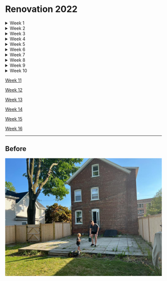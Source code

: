 <div id="top"></div>

# Renovation 2022

<details>
  <summary>Week 1</summary>
  <ul>
    <li><a href="#000">Pre-start</a></li>
    <li><a href="#001">1/8/22</a></li>
    <li><a href="#002">2/8/22</a></li>
    <li><a href="#003">3/8/22</a></li>
    <li><a href="#004">4/8/22</a></li>
    <li><a href="#005">5/8/22</a></li>
    <li><a href="#006">6/8/22</a></li>
  </ul>
</details>

<details>
  <summary>Week 2</summary>
  <ul>
    <li><a href="#007">8/8/22</a></li>
    <li><a href="#008">9/8/22</a></li>
    <li><a href="#009">10/8/22</a></li>
    <li><a href="#010">11/8/22</a></li>
  </ul>
</details>

<details>
  <summary>Week 3</summary>
  <ul>
    <li><a href="#011">15/8/22</a></li>
    <li><a href="#012">16/8/22</a></li>
    <li><a href="#013">17/8/22</a></li>
    <li><a href="#014">18/8/22</a></li>
  </ul>
</details>

<details>
  <summary>Week 4</summary>
  <ul>
    <li><a href="#015">22/8/22</a></li>
    <li><a href="#016">24/8/22</a></li>
    <li><a href="#017">25/8/22</a></li>
    <li><a href="#018">26/8/22</a></li>
  </ul>
</details>

<details>
  <summary>Week 5</summary>
  <ul>
    <li><a href="#019">29/8/22</a></li>
    <li><a href="#020">30/8/22</a></li>
    <li><a href="#021">31/8/22</a></li>
    <li><a href="#022">01/9/22</a></li>
    <li><a href="#023">02/9/22</a></li>
  </ul>
</details>

<details>
  <summary>Week 6</summary>
  <ul>
    <li><a href="#024">06/9/22</a></li>
    <li><a href="#025">07/9/22</a></li>
    <li><a href="#026">08/9/22</a></li>
    <li><a href="#027">10/9/22</a></li>
  </ul>
</details>

<details>
  <summary>Week 7</summary>
  <ul>
    <li><a href="#028">12/9/22</a></li>
    <li><a href="#029">13/9/22</a></li>
    <li><a href="#030">15/9/22</a></li>
    <li><a href="#031">16/9/22</a></li>
  </ul>
</details>

<details>
  <summary>Week 8</summary>
  <ul>
    <li><a href="#032">19/9/22</a></li>
    <li><a href="#033">20/9/22</a></li>
    <li><a href="#034">21/9/22</a></li>
    <li><a href="#035">23/9/22</a></li>
  </ul>
</details>

<details>
  <summary>Week 9</summary>
  <ul>
    <li><a href="#036">26/9/22</a></li>
    <li><a href="#037">27/9/22</a></li>
    <li><a href="#038">28/9/22</a></li>
    <li><a href="#039">29/9/22</a></li>
    <li><a href="#040">30/9/22</a></li>
  </ul>
</details>

<details>
  <summary>Week 10</summary>
  <ul>
    <li><a href="#041">05/10/22</a></li>
    <li><a href="#042">06/10/22</a></li>
  </ul>
</details>

<p><a href="#043">Week 11</a></p>

<p><a href="#044">Week 12</a></p>

<p><a href="#045">Week 13</a></p>

<p><a href="#046">Week 14</a></p>

<p><a href="#047">Week 15</a></p>

<p><a href="#048">Week 16</a></p>

<hr />

## Before

<img src='./img/2022-08-02_8.30.02_PM.jpeg' alt='' />
